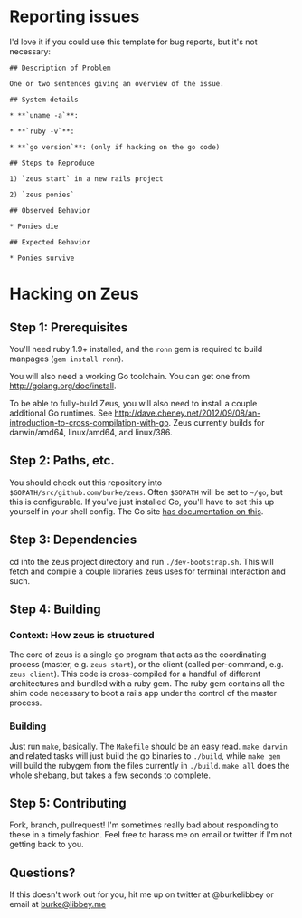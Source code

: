 # Reporting issues

I'd love it if you could use this template for bug reports, but it's not necessary:

```
## Description of Problem

One or two sentences giving an overview of the issue.

## System details

* **`uname -a`**: 

* **`ruby -v`**: 

* **`go version`**: (only if hacking on the go code)

## Steps to Reproduce

1) `zeus start` in a new rails project

2) `zeus ponies`

## Observed Behavior

* Ponies die

## Expected Behavior

* Ponies survive
```

# Hacking on Zeus

## Step 1: Prerequisites

You'll need ruby 1.9+ installed, and the `ronn` gem is required to build manpages (`gem install ronn`).

You will also need a working Go toolchain. You can get one from http://golang.org/doc/install.

To be able to fully-build Zeus, you will also need to install a couple additional Go runtimes. See http://dave.cheney.net/2012/09/08/an-introduction-to-cross-compilation-with-go. Zeus currently builds for darwin/amd64, linux/amd64, and linux/386.

## Step 2: Paths, etc.

You should check out this repository into `$GOPATH/src/github.com/burke/zeus`. Often `$GOPATH` will be set to `~/go`, but this is configurable. If you've just installed Go, you'll have to set this up yourself in your shell config. The Go site [has documentation on this](http://golang.org/doc/code.html).

## Step 3: Dependencies

cd into the zeus project directory and run `./dev-bootstrap.sh`. This will fetch and compile a couple libraries zeus uses for terminal interaction and such.

## Step 4: Building

### Context: How zeus is structured

The core of zeus is a single go program that acts as the coordinating process (master, e.g. `zeus start`), or the client (called per-command, e.g. `zeus client`). This code is cross-compiled for a handful of different architectures and bundled with a ruby gem. The ruby gem contains all the shim code necessary to boot a rails app under the control of the master process.

### Building

Just run `make`, basically. The `Makefile` should be an easy read. `make darwin` and related tasks will just build the go binaries to `./build`, while `make gem` will build the rubygem from the files currently in `./build`. `make all` does the whole shebang, but takes a few seconds to complete.

## Step 5: Contributing

Fork, branch, pullrequest! I'm sometimes really bad about responding to these in a timely fashion. Feel free to harass me on email or twitter if I'm not getting back to you.

## Questions?

If this doesn't work out for you, hit me up on twitter at @burkelibbey or email at burke@libbey.me

